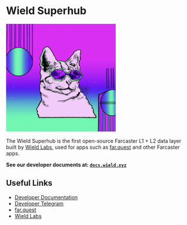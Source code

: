 # Wield Superhub

<img src="./.misc/header.png" width="300" />

The Wield Superhub is the first open-source Farcaster L1 + L2 data layer built by
[Wield Labs](https://wield.xyz), used for apps such as
[far.quest](https://far.quest) and other Farcaster apps.

**See our developer documents at: [`docs.wield.xyz`](https://docs.wield.xyz)**

## Useful Links

- [Developer Documentation](https://docs.wield.xyz)
- [Developer Telegram](https://t.me/+AAgF-ptLxjEzZGNh)
- [far.quest](https://far.quest)
- [Wield Labs](https://wield.xyz)
